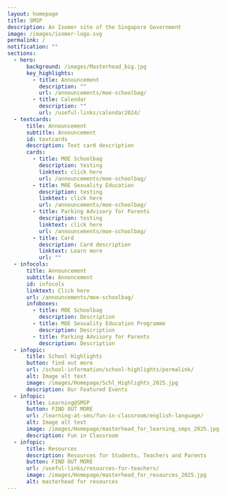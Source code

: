 ```yaml
---
layout: homepage
title: SMSP
description: An Isomer site of the Singapore Government
image: /images/isomer-logo.svg
permalink: /
notification: ""
sections:
  - hero:
      background: /images/Masterhead_big.jpg
      key_highlights:
        - title: Announcement
          description: ""
          url: /announcements/moe-schoolbag/
        - title: Calendar
          description: ""
          url: /useful-links/calendar2024/
  - textcards:
      title: Announcement
      subtitle: Announcement
      id: textcards
      description: Text card description
      cards:
        - title: MOE Schoolbag
          description: testing
          linktext: click here
          url: /announcements/moe-schoolbag/
        - title: MOE Sexuality Education
          description: testing
          linktext: click here
          url: /announcements/moe-schoolbag/
        - title: Parking Advisory for Parents
          description: testing
          linktext: click here
          url: /announcements/moe-schoolbag/
        - title: Card
          description: Card description
          linktext: Learn more
          url: ""
  - infocols:
      title: Announcement
      subtitle: Annoncement
      id: infocols
      linktext: Click here
      url: /announcements/moe-schoolbag/
      infoboxes:
        - title: MOE Schoolbag
          description: Description
        - title: MOE Sexuality Education Programme
          description: Description
        - title: Parking Advisory for Parents
          description: Description
  - infopic:
      title: School Highlights
      button: find out more
      url: /school-information/school-highlights/permalink/
      alt: Image alt text
      image: /images/Homepage/Schl_Highlights_2025.jpg
      description: Our Featured Events
  - infopic:
      title: Learning@SMSP
      button: FIND OUT MORE
      url: /learning-at-sms/fun-in-classroom/english-language/
      alt: Image alt text
      image: /images/Homepage/masterhead_for_learning_smps_2025.jpg
      description: Fun in Classroom
  - infopic:
      title: Resources
      description: Resources for Students, Teachers and Parents
      button: FIND OUT MORE
      url: /useful-links/resources-for-teachers/
      image: /images/Homepage/masterhead_for_resources_2025.jpg
      alt: masterhead for resources
---
```

